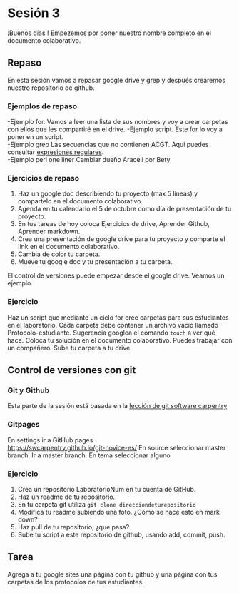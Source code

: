 # Sesión 3  
¡Buenos días ! Empezemos por poner nuestro nombre completo en el documento colaborativo.  
  
## Repaso  
En esta sesión vamos a repasar google drive y grep y después crearemos nuestro repositorio de github.  

### Ejemplos de repaso    
  -Ejemplo for. Vamos a leer una lista de sus nombres y voy a crear carpetas con ellos que les compartiré en el drive. 
  -Ejemplo script. Este for lo voy a poner en un script.   
  -Ejemplo grep Las secuencias que no contienen ACGT. Aqui puedes consultar [expresiones regulares](https://v4.software-carpentry.org/regexp/index.html).     
  -Ejemplo perl one liner Cambiar dueño Araceli por Bety  
 
### Ejercicios de repaso    
1. Haz un google doc describiendo tu proyecto (max 5 líneas) y compartelo en el documento colaborativo.  
2. Agenda en tu calendario el 5 de octubre como día de presentación de tu proyecto.    
3. En tus tareas de hoy coloca Ejercicios de drive, Aprender Github, Aprender markdown.   
4. Crea una presentación de google drive para tu proyecto y comparte el link en el documento colaborativo.  
5. Cambia de color tu carpeta.  
6. Mueve tu google doc y tu presentación a tu carpeta.  

El control de versiones puede empezar desde el google drive. Veamos un ejemplo.  

### Ejercicio  
Haz un script que mediante un ciclo for cree carpetas para sus estudiantes en el laboratorio. Cada carpeta debe contener un archivo vacío llamado Protocolo-estudiante. Sugerencia googlea el comando `touch` a ver qué hace. Coloca tu solución en el documento colaborativo. Puedes trabajar con un compañero. Sube tu carpeta a tu drive.         

## Control de versiones con git  
### Git y Github  
Esta parte de la sesión está basada en la [lección de git software carpentry](https://swcarpentry.github.io/git-novice-es/)  
### Gitpages
En settings ir a GitHub pages  
https://swcarpentry.github.io/git-novice-es/ 
En source seleccionar master branch. Ir a master branch. En tema seleccionar alguno

### Ejercicio 
1. Crea un repositorio LaboratorioNum en tu cuenta de GitHub.  
1. Haz un readme de tu repositorio.
2. En tu carpeta git utiliza `git clone direcciondeturepositorio`
3. Modifica tu readme subiendo una foto. ¿Cómo se hace esto en mark down?    
4. Haz pull de tu repositorio, ¿que pasa?  
5. Sube tu script a este repositorio de github, usando add, commit, push.  


## Tarea  
Agrega a tu google sites una página con tu github y una página con tus carpetas de los protocolos de tus estudiantes.   
